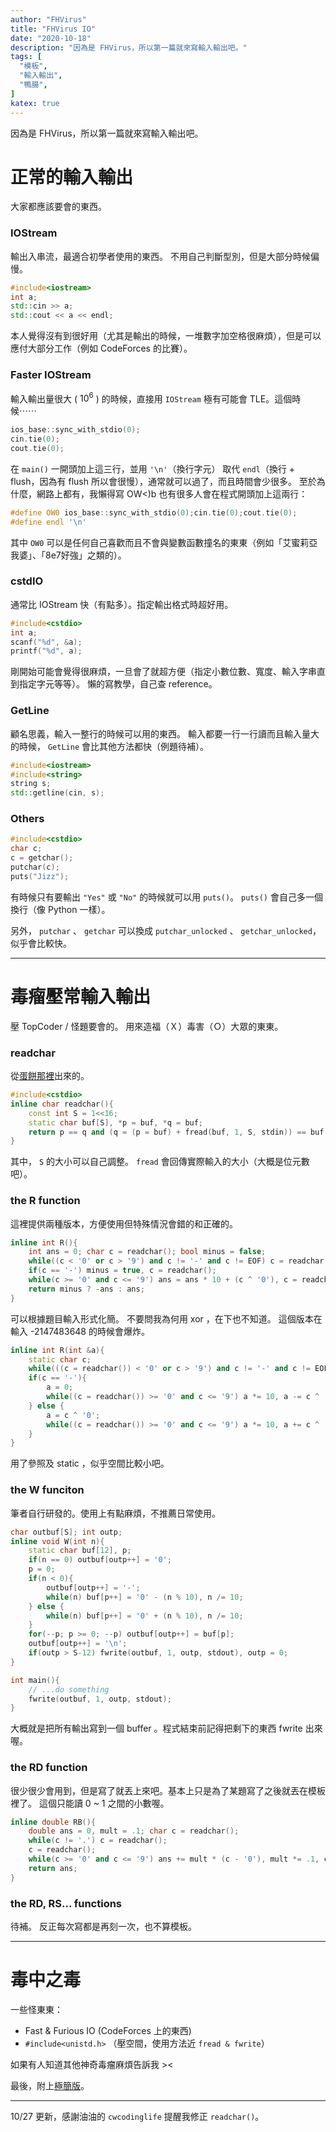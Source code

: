 ```yaml
---
author: "FHVirus"
title: "FHVirus IO"
date: "2020-10-18"
description: "因為是 FHVirus，所以第一篇就來寫輸入輸出吧。"
tags: [
  "模板",
  "輸入輸出",
  "鴨腸",
]
katex: true
---
```


因為是 FHVirus，所以第一篇就來寫輸入輸出吧。

<!--more-->

# 正常的輸入輸出

大家都應該要會的東西。

### IOStream

輸出入串流，最適合初學者使用的東西。
不用自己判斷型別，但是大部分時候偏慢。

```cpp
#include<iostream>
int a;
std::cin >> a;
std::cout << a << endl;
```

本人覺得沒有到很好用（尤其是輸出的時候，一堆數字加空格很麻煩），但是可以應付大部分工作（例如 CodeForces 的比賽）。

### Faster IOStream

輸入輸出量很大 ( $10^6$ ) 的時候，直接用 `IOStream` 極有可能會 TLE。這個時候⋯⋯

```cpp
ios_base::sync_with_stdio(0);
cin.tie(0);
cout.tie(0);
```

在 `main()` 一開頭加上這三行，並用 `'\n'`（換行字元） 取代 `endl`（換行 + flush，因為有 flush 所以會很慢），通常就可以過了，而且時間會少很多。
至於為什麼，網路上都有，我懶得寫 OW<)b
也有很多人會在程式開頭加上這兩行：

```cpp
#define OW0 ios_base::sync_with_stdio(0);cin.tie(0);cout.tie(0);
#define endl '\n'
```

其中 `OW0` 可以是任何自己喜歡而且不會與變數函數撞名的東東（例如「艾蜜莉亞我婆」、「8e7好強」之類的）。

### cstdIO

通常比 IOStream 快（有點多）。指定輸出格式時超好用。

```cpp
#include<cstdio>
int a;
scanf("%d", &a);
printf("%d", a);
```

剛開始可能會覺得很麻煩，一旦會了就超方便（指定小數位數、寬度、輸入字串直到指定字元等等）。
懶的寫教學，自己查 reference。

### GetLine

顧名思義，輸入一整行的時候可以用的東西。
輸入都要一行一行讀而且輸入量大的時候， `GetLine` 會比其他方法都快（例題待補）。

```cpp
#include<iostream>
#include<string>
string s;
std::getline(cin, s);
```

### Others

```cpp
#include<cstdio>
char c;
c = getchar();
putchar(c);
puts("Jizz");
```
有時候只有要輸出 `"Yes"` 或 `"No"` 的時候就可以用 `puts()`。
`puts()` 會自己多一個換行（像 Python 一樣）。

另外， `putchar` 、 `getchar` 可以換成 `putchar_unlocked` 、 `getchar_unlocked`，似乎會比較快。

---

# 毒瘤壓常輸入輸出

壓 TopCoder / 怪題要會的。
用來造福（Ｘ）毒害（Ｏ）大眾的東東。

### readchar

從[蛋餅那裡](https://omeletwithoutegg.github.io/2019/12/06/Fast-IO/)出來的。

```cpp
#include<cstdio>
inline char readchar(){
	const int S = 1<<16;
	static char buf[S], *p = buf, *q = buf;
	return p == q and (q = (p = buf) + fread(buf, 1, S, stdin)) == buf ? EOF : *p++;
}
```
其中， `S`  的大小可以自己調整。
`fread` 會回傳實際輸入的大小（大概是位元數吧）。

### the R function

這裡提供兩種版本，方便使用但特殊情況會錯的和正確的。

```cpp
inline int R(){
	int ans = 0; char c = readchar(); bool minus = false;
	while((c < '0' or c > '9') and c != '-' and c != EOF) c = readchar();
	if(c == '-') minus = true, c = readchar();
	while(c >= '0' and c <= '9') ans = ans * 10 + (c ^ '0'), c = readchar();
	return minus ? -ans : ans;
}
```

可以根據題目輸入形式化簡。
不要問我為何用 xor ，在下也不知道。
這個版本在輸入 -2147483648 的時候會爆炸。

```cpp
inline int R(int &a){
	static char c;
	while(((c = readchar()) < '0' or c > '9') and c != '-' and c != EOF);
	if(c == '-'){
		a = 0;
		while((c = readchar()) >= '0' and c <= '9') a *= 10, a -= c ^ '0';
	} else {
		a = c ^ '0';
		while((c = readchar()) >= '0' and c <= '9') a *= 10, a += c ^ '0';
	}
}
```
用了參照及 static ，似乎空間比較小吧。

### the W funciton

筆者自行研發的。使用上有點麻煩，不推薦日常使用。

```cpp
char outbuf[S]; int outp;
inline void W(int n){
	static char buf[12], p;
	if(n == 0) outbuf[outp++] = '0';
	p = 0;
	if(n < 0){
		outbuf[outp++] = '-';
		while(n) buf[p++] = '0' - (n % 10), n /= 10;
	} else {
		while(n) buf[p++] = '0' + (n % 10), n /= 10;
	}
	for(--p; p >= 0; --p) outbuf[outp++] = buf[p];
	outbuf[outp++] = '\n';
	if(outp > S-12) fwrite(outbuf, 1, outp, stdout), outp = 0;
}

int main(){
	// ...do something
	fwrite(outbuf, 1, outp, stdout);
}
```

大概就是把所有輸出寫到一個 buffer 。程式結束前記得把剩下的東西 fwrite 出來喔。

### the RD function

很少很少會用到，但是寫了就丟上來吧。基本上只是為了某題寫了之後就丟在模板裡了。
這個只能讀 0 ~ 1 之間的小數喔。

```cpp
inline double RB(){
	double ans = 0, mult = .1; char c = readchar();
	while(c != '.') c = readchar();
	c = readchar();
	while(c >= '0' and c <= '9') ans += mult * (c - '0'), mult *= .1, c = readchar();
	return ans;
}
```

### the RD, RS... functions

待補。
反正每次寫都是再刻一次，也不算模板。

---

# 毒中之毒

一些怪東東：
- Fast & Furious IO (CodeForces 上的東西)
- `#include<unistd.h>` （壓空間，使用方法近 `fread & fwrite`）

如果有人知道其他神奇毒瘤麻煩告訴我 ><

最後，附上[極簡版](https://pastebin.com/hxB2e6Gf)。

---

10/27 更新，感謝油油的 `cwcodinglife` 提醒我修正 `readchar()`。
